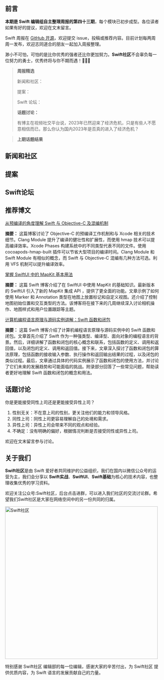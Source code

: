 ## 前言

**本期是 Swift 编辑组自主整理周报的第四十三期**，每个模块已初步成型。各位读者如果有好的提议，欢迎在文末留言。

Swift 周报在 [GitHub 开源](https://github.com/SwiftCommunityRes/SwiftWeekly "SwiftWeekly")，欢迎提交 issue，投稿或推荐内容。目前计划每两周周一发布，欢迎志同道合的朋友一起加入周报整理。

渺小不可怕，可怕的是比你优秀的强者还比你更加努力。**Swift社区**不会辜负每一位努力的勇士，优秀终将与你不期而遇！👊👊👊

> **周报精选**
>
> 新闻和社区：
> 
> 提案：
> 
> Swift 论坛：
>
> **话题讨论：** 
> 
> 有博主在视频社交平台说，2023年已然迎来了经济危机，只是有些人不愿意相信而已，那么你认为国内2023年是否真的进入了经济危机？

>**上期话题结果**

## 新闻和社区


## 提案


## Swift论坛

## 推荐博文

[从预编译的角度理解 Swift 与 Objective-C 及混编机制](https://tech.meituan.com/2021/02/25/swift-objective-c.html "从预编译的角度理解 Swift 与 Objective-C 及混编机制")

**摘要：**  这篇博客讨论了 Objective-C 的预编译工作机制和与 Xcode 相关的技术细节。Clang Module 提升了编译的健壮性和扩展性，而使用 hmap 技术可以提高编译效率。Xcode Phases 构建系统中的不同类型代表不同的文件。使用 cocoapods-hmap-built 插件可以节省大型项目的编译时间。Clang Module 和 Swift Module 有相似的概念，而 Swift 与 Objective-C 混编有几种方法可选。利用 VFS 机制可以提升编译效率。

[掌握 SwiftUI 中的 MapKit 基本用法](https://swiftwithmajid.com/2023/11/28/mastering-mapkit-in-swiftui-basics/ "掌握 SwiftUI 中的 MapKit 基本用法")

**摘要：**  这篇 Swift 博客介绍了在 SwiftUI 中使用 MapKit 的基础知识。最新版本的 SwiftUI 引入了新的 MapKit 集成 API ，提供了更全面的功能。文章示例了如何使用 Marker 和 Annotation 类型在地图上放置标记和自定义视图。还介绍了控制地图初始位置和交互类型的方法。该博客将在接下来的几周继续深入讨论相机操作、地图样式和用户位置跟踪等主题。

[计算机编程语言原理与源码实例讲解：Swift 函数和闭包](https://juejin.cn/post/7309549170375786506?searchId=2023120719043685E070931C364C2168D4/ "计算机编程语言原理与源码实例讲解：Swift 函数和闭包")

**摘要：**  这篇 Swift 博客介绍了计算机编程语言原理与源码实例中的 Swift 函数和闭包。文章首先介绍了 Swift 作为一种强类型、编译型、面向对象的编程语言的背景。然后，详细讲解了函数和闭包的核心概念和联系，包括函数的定义、调用和返回值，以及闭包的定义、调用和返回值。接下来，文章深入探讨了函数和闭包的算法原理，包括函数的接收输入参数、执行操作和返回输出结果的过程，以及闭包的类似过程。最后，文章通过具体的代码实例展示了函数和闭包的使用方法，并讨论了它们未来的发展趋势和可能面临的挑战。附录部分回答了一些常见问题，帮助读者更好地理解 Swift 函数和闭包的概念和用法。


## 话题讨论
	
你是更能接受同性上司还是更能接受异性上司？

1. 性别无关：不在意上司的性别，更关注他们的能力和领导风格。
2. 同性上司：同性上司更容易理解自己的处境和需求。
3. 异性上司：异性上司会带来不同的观点和经验。
4. 不确定：没有明确的偏好，根据情况判断是否接受同性或异性上司。

欢迎在文末留言参与讨论。


## 关于我们

**Swift社区**是由 Swift 爱好者共同维护的公益组织，我们在国内以微信公众号的运营为主，我们会分享以 **Swift实战**、**SwiftUl**、**Swift基础**为核心的技术内容，也整理收集优秀的学习资料。

欢迎关注公众号:Swift社区，后台点击进群，可以进入我们社区的交流讨论群。希望我们Swift社区是大家在网络空间中的另一份共同的归属。

<img width="500" alt="Swift社区" src="https://user-images.githubusercontent.com/24238160/132703149-34121c6c-fd18-491c-a697-58a0fabf3060.png">

特别感谢 Swift社区 编辑部的每一位编辑，感谢大家的辛苦付出，为 Swift社区 提供优质内容，为 Swift 语言的发展贡献自己的力量。
